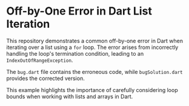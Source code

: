 # Off-by-One Error in Dart List Iteration

This repository demonstrates a common off-by-one error in Dart when iterating over a list using a `for` loop. The error arises from incorrectly handling the loop's termination condition, leading to an `IndexOutOfRangeException`.

The `bug.dart` file contains the erroneous code, while `bugSolution.dart` provides the corrected version.

This example highlights the importance of carefully considering loop bounds when working with lists and arrays in Dart.